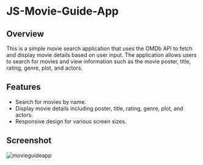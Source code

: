 # JS-Movie-Guide-App

## Overview

This is a simple movie search application that uses the OMDb API to fetch and display movie details based on user input. The application allows users to search for movies and view information such as the movie poster, title, rating, genre, plot, and actors.

## Features

- Search for movies by name.
- Display movie details including poster, title, rating, genre, plot, and actors.
- Responsive design for various screen sizes.
## Screenshot
![movieguideapp](https://github.com/user-attachments/assets/475b0e5f-1d67-4f1b-a55c-f42653b8e5b9)
